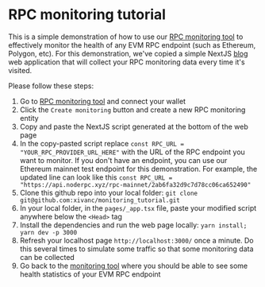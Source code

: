 # RPC monitoring tutorial
This is a simple demonstration of how to use our [RPC monitoring tool](https://www.noderpc.xyz/rpc_monitoring) to effectively monitor the health of any EVM RPC endpoint (such as Ethereum, Polygon, etc). For this demonstration, we've copied a simple NextJS [blog](https://github.com/vercel/next.js/tree/canary/examples/blog) web application that will collect your RPC monitoring data every time it's visited.

Please follow these steps:
1) Go to [RPC monitoring tool](https://www.noderpc.xyz/rpc_monitoring) and connect your wallet
2) Click the `Create monitoring` button and create a new RPC monitoring entity
3) Copy and paste the NextJS script generated at the bottom of the web page
4) In the copy-pasted script replace `const RPC_URL = "YOUR_RPC_PROVIDER_URL_HERE"` with the URL of the RPC endpoint you want to monitor. If you don't have an endpoint, you can use our Ethereum mainnet test endpoint for this demonstration. For example, the updated line can look like this ```const RPC_URL = "https://api.noderpc.xyz/rpc-mainnet/2ab6fa32d9c7d78cc06ca652490"```
5) Clone this github repo into your local folder: `git clone git@github.com:xivanc/monitoring_tutorial.git`
6) In your local folder, in the `pages/_app.tsx` file, paste your modified script anywhere below the `<Head>` tag
7) Install the dependencies and run the web page locally: ```yarn install; yarn dev -p 3000```
8) Refresh your localhost page `http://localhost:3000/` once a minute. Do this several times to simulate some traffic so that some monitoring data can be collected
9) Go back to the [monitoring tool](https://www.noderpc.xyz/rpc_monitoring) where you should be able to see some health statistics of your EVM RPC endpoint
